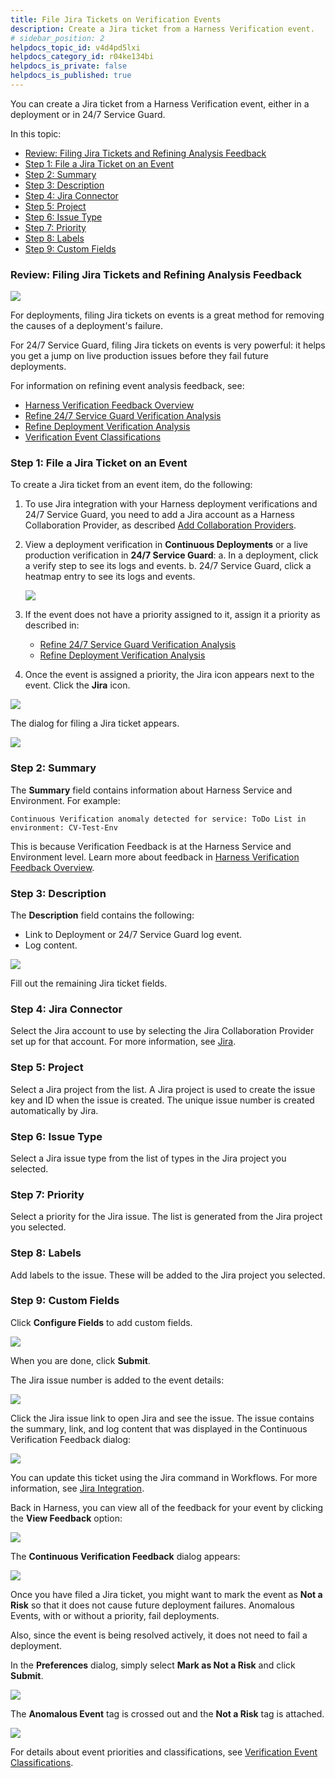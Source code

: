 ```yaml
---
title: File Jira Tickets on Verification Events
description: Create a Jira ticket from a Harness Verification event.
# sidebar_position: 2
helpdocs_topic_id: v4d4pd5lxi
helpdocs_category_id: r04ke134bi
helpdocs_is_private: false
helpdocs_is_published: true
---
```


You can create a Jira ticket from a Harness Verification event, either in a deployment or in 24/7 Service Guard.

In this topic:

* [Review: Filing Jira Tickets and Refining Analysis Feedback](#review_filing_jira_tickets_and_refining_analysis_feedback)
* [Step 1: File a Jira Ticket on an Event](#step_1_file_a_jira_ticket_on_an_event)
* [Step 2: Summary](#step_2_summary)
* [Step 3: Description](#step_3_description)
* [Step 4: Jira Connector](#step_4_jira_connector)
* [Step 5: Project](#step_5_project)
* [Step 6: Issue Type](#step_6_issue_type)
* [Step 7: Priority](#step_7_priority)
* [Step 8: Labels](#step_8_labels)
* [Step 9: Custom Fields](#step_9_custom_fields)

### Review: Filing Jira Tickets and Refining Analysis Feedback

![](./static/jira-cv-ticket-00.png)

For deployments, filing Jira tickets on events is a great method for removing the causes of a deployment's failure.

For 24/7 Service Guard, filing Jira tickets on events is very powerful: it helps you get a jump on live production issues before they fail future deployments.

For information on refining event analysis feedback, see:

* [Harness Verification Feedback Overview](../continuous-verification-overview/concepts-cv/harness-verification-feedback-overview.md)
* [Refine 24/7 Service Guard Verification Analysis](refine-24-7-service-guard-verification-analysis.md)
* [Refine Deployment Verification Analysis](refine-deployment-verification-analysis.md)
* [Verification Event Classifications](https://docs.harness.io/article/339hy0kbnu-verification-event-classifications)

### Step 1: File a Jira Ticket on an Event

To create a Jira ticket from an event item, do the following:

1. To use Jira integration with your Harness deployment verifications and 24/7 Service Guard, you need to add a Jira account as a Harness Collaboration Provider, as described [Add Collaboration Providers](https://docs.harness.io/article/cv98scx8pj-collaboration-providers#jira).
2. View a deployment verification in **Continuous Deployments** or a live production verification in **24/7 Service Guard**:
	a. In a deployment, click a verify step to see its logs and events.
	b. 24/7 Service Guard, click a heatmap entry to see its logs and events.

   ![](./static/jira-cv-ticket-01.png)

3. If the event does not have a priority assigned to it, assign it a priority as described in:
	* [Refine 24/7 Service Guard Verification Analysis](refine-24-7-service-guard-verification-analysis.md)
	* [Refine Deployment Verification Analysis](refine-deployment-verification-analysis.md)
4. Once the event is assigned a priority, the Jira icon appears next to the event. Click the **Jira** icon.

![](./static/jira-cv-ticket-02.png)

The dialog for filing a Jira ticket appears.  


![](./static/jira-cv-ticket-03.png)

### Step 2: Summary

The **Summary** field contains information about Harness Service and Environment. For example:

`Continuous Verification anomaly detected for service: ToDo List in environment: CV-Test-Env`

This is because Verification Feedback is at the Harness Service and Environment level. Learn more about feedback in [Harness Verification Feedback Overview](../continuous-verification-overview/concepts-cv/harness-verification-feedback-overview.md).

### Step 3: Description

The **Description** field contains the following:

* Link to Deployment or 24/7 Service Guard log event.
* Log content.

![](./static/jira-cv-ticket-04.png)

Fill out the remaining Jira ticket fields.

### Step 4: Jira Connector

Select the Jira account to use by selecting the Jira Collaboration Provider set up for that account. For more information, see [Jira](https://docs.harness.io/article/cv98scx8pj-collaboration-providers#jira).

### Step 5: Project

Select a Jira project from the list. A Jira project is used to create the issue key and ID when the issue is created. The unique issue number is created automatically by Jira.

### Step 6: Issue Type

Select a Jira issue type from the list of types in the Jira project you selected.

### Step 7: Priority

Select a priority for the Jira issue. The list is generated from the Jira project you selected.

### Step 8: Labels

Add labels to the issue. These will be added to the Jira project you selected.

### Step 9: Custom Fields

Click **Configure Fields** to add custom fields.

![](./static/jira-cv-ticket-05.png)

When you are done, click **Submit**.

The Jira issue number is added to the event details:

![](./static/jira-cv-ticket-06.png)

Click the Jira issue link to open Jira and see the issue. The issue contains the summary, link, and log content that was displayed in the Continuous Verification Feedback dialog:

![](./static/jira-cv-ticket-07.png)

You can update this ticket using the Jira command in Workflows. For more information, see [Jira Integration](https://docs.harness.io/article/077hwokrpr-jira-integration).

Back in Harness, you can view all of the feedback for your event by clicking the **View Feedback** option:

![](./static/jira-cv-ticket-08.png)

The **Continuous Verification Feedback** dialog appears:

![](./static/jira-cv-ticket-09.png)

Once you have filed a Jira ticket, you might want to mark the event as **Not a Risk** so that it does not cause future deployment failures. Anomalous Events, with or without a priority, fail deployments.

Also, since the event is being resolved actively, it does not need to fail a deployment.

In the **Preferences** dialog, simply select **Mark as Not a Risk** and click **Submit**.

![](./static/jira-cv-ticket-10.png)

The **Anomalous Event** tag is crossed out and the **Not a Risk** tag is attached.

![](./static/jira-cv-ticket-11.png)

For details about event priorities and classifications, see [Verification Event Classifications](https://docs.harness.io/article/339hy0kbnu-verification-event-classifications).